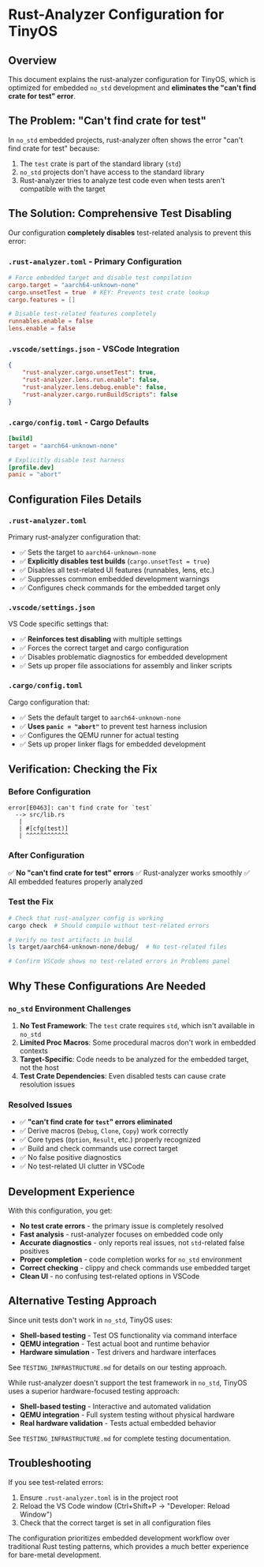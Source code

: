 # Rust-Analyzer Configuration for TinyOS

## Overview
This document explains the rust-analyzer configuration for TinyOS, which is optimized for embedded `no_std` development and **eliminates the "can't find crate for test" error**.

## The Problem: "Can't find crate for test"

In `no_std` embedded projects, rust-analyzer often shows the error "can't find crate for test" because:
1. The `test` crate is part of the standard library (`std`)
2. `no_std` projects don't have access to the standard library
3. Rust-analyzer tries to analyze test code even when tests aren't compatible with the target

## The Solution: Comprehensive Test Disabling

Our configuration **completely disables** test-related analysis to prevent this error:

### `.rust-analyzer.toml` - Primary Configuration
```toml
# Force embedded target and disable test compilation
cargo.target = "aarch64-unknown-none"
cargo.unsetTest = true  # KEY: Prevents test crate lookup
cargo.features = []

# Disable test-related features completely
runnables.enable = false
lens.enable = false
```

### `.vscode/settings.json` - VSCode Integration  
```json
{
    "rust-analyzer.cargo.unsetTest": true,
    "rust-analyzer.lens.run.enable": false,
    "rust-analyzer.lens.debug.enable": false,
    "rust-analyzer.cargo.runBuildScripts": false
}
```

### `.cargo/config.toml` - Cargo Defaults
```toml
[build]
target = "aarch64-unknown-none"

# Explicitly disable test harness
[profile.dev]
panic = "abort"
```

## Configuration Files Details

### `.rust-analyzer.toml`
Primary rust-analyzer configuration that:
- ✅ Sets the target to `aarch64-unknown-none` 
- ✅ **Explicitly disables test builds** (`cargo.unsetTest = true`)
- ✅ Disables all test-related UI features (runnables, lens, etc.)
- ✅ Suppresses common embedded development warnings
- ✅ Configures check commands for the embedded target only

### `.vscode/settings.json`
VS Code specific settings that:
- ✅ **Reinforces test disabling** with multiple settings
- ✅ Forces the correct target and cargo configuration  
- ✅ Disables problematic diagnostics for embedded development
- ✅ Sets up proper file associations for assembly and linker scripts

### `.cargo/config.toml`
Cargo configuration that:
- ✅ Sets the default target to `aarch64-unknown-none`
- ✅ **Uses `panic = "abort"`** to prevent test harness inclusion
- ✅ Configures the QEMU runner for actual testing
- ✅ Sets up proper linker flags for embedded development

## Verification: Checking the Fix

### Before Configuration
```
error[E0463]: can't find crate for `test`
  --> src/lib.rs
   |
   | #[cfg(test)]
   | ^^^^^^^^^^^^
```

### After Configuration  
✅ **No "can't find crate for test" errors**
✅ Rust-analyzer works smoothly
✅ All embedded features properly analyzed

### Test the Fix
```bash
# Check that rust-analyzer config is working
cargo check  # Should compile without test-related errors

# Verify no test artifacts in build
ls target/aarch64-unknown-none/debug/  # No test-related files

# Confirm VSCode shows no test-related errors in Problems panel
```

## Why These Configurations Are Needed

### `no_std` Environment Challenges
1. **No Test Framework**: The `test` crate requires `std`, which isn't available in `no_std`
2. **Limited Proc Macros**: Some procedural macros don't work in embedded contexts  
3. **Target-Specific**: Code needs to be analyzed for the embedded target, not the host
4. **Test Crate Dependencies**: Even disabled tests can cause crate resolution issues

### Resolved Issues
- ✅ **"can't find crate for `test`" errors eliminated**
- ✅ Derive macros (`Debug`, `Clone`, `Copy`) work correctly
- ✅ Core types (`Option`, `Result`, etc.) properly recognized  
- ✅ Build and check commands use correct target
- ✅ No false positive diagnostics
- ✅ No test-related UI clutter in VSCode

## Development Experience

With this configuration, you get:
- **No test crate errors** - the primary issue is completely resolved
- **Fast analysis** - rust-analyzer focuses on embedded code only
- **Accurate diagnostics** - only reports real issues, not `std`-related false positives  
- **Proper completion** - code completion works for `no_std` environment
- **Correct checking** - clippy and check commands use embedded target
- **Clean UI** - no confusing test-related options in VSCode

## Alternative Testing Approach

Since unit tests don't work in `no_std`, TinyOS uses:
- **Shell-based testing** - Test OS functionality via command interface
- **QEMU integration** - Test actual boot and runtime behavior
- **Hardware simulation** - Test drivers and hardware interfaces

See `TESTING_INFRASTRUCTURE.md` for details on our testing approach.

While rust-analyzer doesn't support the test framework in `no_std`, TinyOS uses a superior hardware-focused testing approach:
- **Shell-based testing** - Interactive and automated validation
- **QEMU integration** - Full system testing without physical hardware
- **Real hardware validation** - Tests actual embedded behavior

See `TESTING_INFRASTRUCTURE.md` for complete testing documentation.

## Troubleshooting

If you see test-related errors:
1. Ensure `.rust-analyzer.toml` is in the project root
2. Reload the VS Code window (Ctrl+Shift+P → "Developer: Reload Window")
3. Check that the correct target is set in all configuration files

The configuration prioritizes embedded development workflow over traditional Rust testing patterns, which provides a much better experience for bare-metal development.
